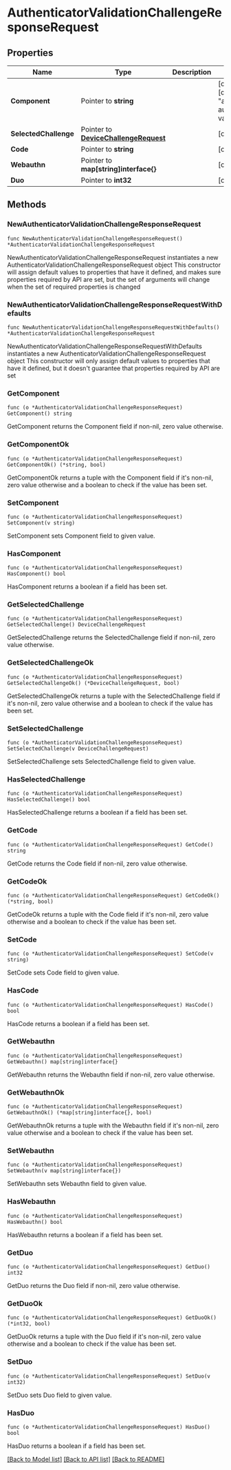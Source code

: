 # AuthenticatorValidationChallengeResponseRequest

## Properties

Name | Type | Description | Notes
------------ | ------------- | ------------- | -------------
**Component** | Pointer to **string** |  | [optional] [default to "ak-stage-authenticator-validate"]
**SelectedChallenge** | Pointer to [**DeviceChallengeRequest**](DeviceChallengeRequest.md) |  | [optional] 
**Code** | Pointer to **string** |  | [optional] 
**Webauthn** | Pointer to **map[string]interface{}** |  | [optional] 
**Duo** | Pointer to **int32** |  | [optional] 

## Methods

### NewAuthenticatorValidationChallengeResponseRequest

`func NewAuthenticatorValidationChallengeResponseRequest() *AuthenticatorValidationChallengeResponseRequest`

NewAuthenticatorValidationChallengeResponseRequest instantiates a new AuthenticatorValidationChallengeResponseRequest object
This constructor will assign default values to properties that have it defined,
and makes sure properties required by API are set, but the set of arguments
will change when the set of required properties is changed

### NewAuthenticatorValidationChallengeResponseRequestWithDefaults

`func NewAuthenticatorValidationChallengeResponseRequestWithDefaults() *AuthenticatorValidationChallengeResponseRequest`

NewAuthenticatorValidationChallengeResponseRequestWithDefaults instantiates a new AuthenticatorValidationChallengeResponseRequest object
This constructor will only assign default values to properties that have it defined,
but it doesn't guarantee that properties required by API are set

### GetComponent

`func (o *AuthenticatorValidationChallengeResponseRequest) GetComponent() string`

GetComponent returns the Component field if non-nil, zero value otherwise.

### GetComponentOk

`func (o *AuthenticatorValidationChallengeResponseRequest) GetComponentOk() (*string, bool)`

GetComponentOk returns a tuple with the Component field if it's non-nil, zero value otherwise
and a boolean to check if the value has been set.

### SetComponent

`func (o *AuthenticatorValidationChallengeResponseRequest) SetComponent(v string)`

SetComponent sets Component field to given value.

### HasComponent

`func (o *AuthenticatorValidationChallengeResponseRequest) HasComponent() bool`

HasComponent returns a boolean if a field has been set.

### GetSelectedChallenge

`func (o *AuthenticatorValidationChallengeResponseRequest) GetSelectedChallenge() DeviceChallengeRequest`

GetSelectedChallenge returns the SelectedChallenge field if non-nil, zero value otherwise.

### GetSelectedChallengeOk

`func (o *AuthenticatorValidationChallengeResponseRequest) GetSelectedChallengeOk() (*DeviceChallengeRequest, bool)`

GetSelectedChallengeOk returns a tuple with the SelectedChallenge field if it's non-nil, zero value otherwise
and a boolean to check if the value has been set.

### SetSelectedChallenge

`func (o *AuthenticatorValidationChallengeResponseRequest) SetSelectedChallenge(v DeviceChallengeRequest)`

SetSelectedChallenge sets SelectedChallenge field to given value.

### HasSelectedChallenge

`func (o *AuthenticatorValidationChallengeResponseRequest) HasSelectedChallenge() bool`

HasSelectedChallenge returns a boolean if a field has been set.

### GetCode

`func (o *AuthenticatorValidationChallengeResponseRequest) GetCode() string`

GetCode returns the Code field if non-nil, zero value otherwise.

### GetCodeOk

`func (o *AuthenticatorValidationChallengeResponseRequest) GetCodeOk() (*string, bool)`

GetCodeOk returns a tuple with the Code field if it's non-nil, zero value otherwise
and a boolean to check if the value has been set.

### SetCode

`func (o *AuthenticatorValidationChallengeResponseRequest) SetCode(v string)`

SetCode sets Code field to given value.

### HasCode

`func (o *AuthenticatorValidationChallengeResponseRequest) HasCode() bool`

HasCode returns a boolean if a field has been set.

### GetWebauthn

`func (o *AuthenticatorValidationChallengeResponseRequest) GetWebauthn() map[string]interface{}`

GetWebauthn returns the Webauthn field if non-nil, zero value otherwise.

### GetWebauthnOk

`func (o *AuthenticatorValidationChallengeResponseRequest) GetWebauthnOk() (*map[string]interface{}, bool)`

GetWebauthnOk returns a tuple with the Webauthn field if it's non-nil, zero value otherwise
and a boolean to check if the value has been set.

### SetWebauthn

`func (o *AuthenticatorValidationChallengeResponseRequest) SetWebauthn(v map[string]interface{})`

SetWebauthn sets Webauthn field to given value.

### HasWebauthn

`func (o *AuthenticatorValidationChallengeResponseRequest) HasWebauthn() bool`

HasWebauthn returns a boolean if a field has been set.

### GetDuo

`func (o *AuthenticatorValidationChallengeResponseRequest) GetDuo() int32`

GetDuo returns the Duo field if non-nil, zero value otherwise.

### GetDuoOk

`func (o *AuthenticatorValidationChallengeResponseRequest) GetDuoOk() (*int32, bool)`

GetDuoOk returns a tuple with the Duo field if it's non-nil, zero value otherwise
and a boolean to check if the value has been set.

### SetDuo

`func (o *AuthenticatorValidationChallengeResponseRequest) SetDuo(v int32)`

SetDuo sets Duo field to given value.

### HasDuo

`func (o *AuthenticatorValidationChallengeResponseRequest) HasDuo() bool`

HasDuo returns a boolean if a field has been set.


[[Back to Model list]](../README.md#documentation-for-models) [[Back to API list]](../README.md#documentation-for-api-endpoints) [[Back to README]](../README.md)


